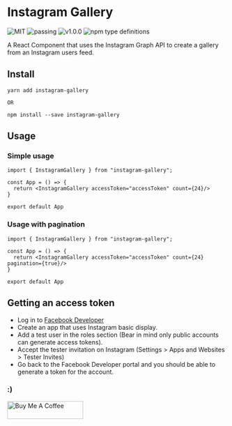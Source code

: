 # Instagram Gallery

![MIT](https://img.shields.io/badge/license-MIT-green)
![passing](https://img.shields.io/badge/build-passing-green)
![v1.0.0](https://img.shields.io/badge/release-v1.0.0-blue)
![npm type definitions](https://img.shields.io/npm/types/typescript)

A React Component that uses the Instagram Graph API to create a gallery from an Instagram users feed.

## Install

```
yarn add instagram-gallery

OR

npm install --save instagram-gallery
```

## Usage

### Simple usage

```
import { InstagramGallery } from "instagram-gallery";

const App = () => {
  return <InstagramGallery accessToken="accessToken" count={24}/>
}

export default App
```

### Usage with pagination

```
import { InstagramGallery } from "instagram-gallery";

const App = () => {
  return <InstagramGallery accessToken="accessToken" count={24} pagination={true}/>
}

export default App
```

## Getting an access token

-   Log in to [Facebook Developer](https://developers.facebook.com/)
-   Create an app that uses Instagram basic display.
-   Add a test user in the roles section (Bear in mind only public accounts can generate access tokens).
-   Accept the tester invitation on Instagram (Settings > Apps and Websites > Tester Invites)
-   Go back to the Facebook Developer portal and you should be able to generate a token for the account.

### :)

<a href="https://www.buymeacoffee.com/MORK" target="_blank"><img src="https://cdn.buymeacoffee.com/buttons/default-orange.png" alt="Buy Me A Coffee" height="41" width="174"></a>
